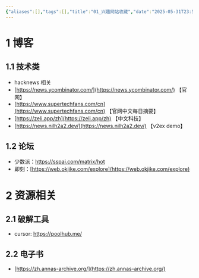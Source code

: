 ```yaml
---
{"aliases":[],"tags":[],"title":"01_兴趣网站收藏","date":"2025-05-31T23:51:42Z","date_modify":"2025-06-01T23:59:16Z","dg-publish":true,"permalink":"/900_Publish/01_兴趣网站收藏/","dgPassFrontmatter":true,"created":"2025-05-31T23:51:42Z","updated":"2025-06-01T23:59:16Z"}
---
```



# 1 博客

## 1.1 技术类

- hacknews 相关
- [https://news.ycombinator.com/](https://news.ycombinator.com/) 【官网】
- [https://www.supertechfans.com/cn](https://www.supertechfans.com/cn) 【官网中文每日摘要】
- [https://zeli.app/zh](https://zeli.app/zh) 【中文科技】
- [https://news.nilh2a2.dev/](https://news.nilh2a2.dev/) 【v2ex demo】

## 1.2 论坛

- 少数派：<https://sspai.com/matrix/hot>
- 即刻：[https://web.okjike.com/explore](https://web.okjike.com/explore)

# 2 资源相关

## 2.1 破解工具

- cursor: <https://poolhub.me/>

## 2.2 电子书

- [https://zh.annas-archive.org/](https://zh.annas-archive.org/)
